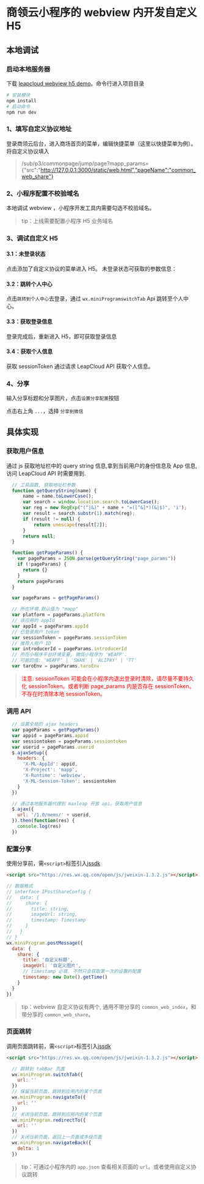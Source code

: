 # 商领云小程序的 webview 内开发自定义 H5

## 本地调试

### 启动本地服务器
下载 [leapcloud webview h5 demo](https://github.com/leapcloud/mp-webview-demo)。命令行进入项目目录
``` bash
# 安装模块
npm install
# 启动命令
npm run dev
```

### 1、填写自定义协议地址
登录商领云后台，进入商场首页的菜单，编辑快捷菜单（这里以快捷菜单为例）。将自定义协议填入
> /sub/p3/commonpage/jump/page?mapp_params={"src":"http://127.0.0.1:3000/static/web.html","pageName":"common_web_share"}

### 2、小程序配置不校验域名
本地调试 webview ，小程序开发工具内需要勾选不校验域名。

> tip：上线需要配置小程序 H5 业务域名

### 3、调试自定义 H5
  #### 3.1：未登录状态
点击添加了自定义协议的菜单进入 H5。
未登录状态可获取的参数信息：

  #### 3.2：跳转个人中心

点击`跳转到个人中心`去登录，通过 `wx.miniProgramswitchTab` Api 跳转至个人中心。

  #### 3.3：获取登录信息
登录完成后，重新进入 H5，即可获取登录信息

  #### 3.4：获取个人信息
获取 sessionToken 通过请求 LeapCloud API 获取个人信息。

  ### 4、分享

输入分享标题和分享图片，点击`设置分享配置`按钮

点击右上角 `...`，选择 `分享到微信`

## 具体实现

### 获取用户信息
通过 js 获取地址栏中的 query string 信息,拿到当前用户的身份信息及 App 信息, 访问 LeapCloud API 时需要用到.
```javascript
  // 工具函数, 获取地址栏参数
  function getQueryString(name) {
      name = name.toLowerCase();
      var search = window.location.search.toLowerCase();
      var reg = new RegExp("(^|&)" + name + "=([^&]*)(&|$)", 'i');
      var result = search.substr(1).match(reg);
      if (result != null) {
          return unescape(result[2]);
      }
      return null;
  }

  function getPageParams() {
    var pageParams = JSON.parse(getQueryString("page_params"))
    if (!pageParams) {
      return {}
    }
    return pageParams
  }

  var pageParams = getPageParams()

  // 所在环境.默认值为 "mapp"
  var platform = pageParams.platform
  // 该应用的 appId
  var appId = pageParams.appId
  // 已登录用户 token
  var sessionToken = pageParams.sessionToken
  // 推荐人用户 ID
  var introducerId = pageParams.introducerId
  // 所在小程序平台环境变量, 微信小程序为 'WEAPP'. 
  // 可能的值: 'WEAPP' | 'SWAN' | 'ALIPAY' | 'TT'
  var taroEnv = pageParams.taroEnv
```
> <font color='red'>注意: sessionToken 可能会在小程序内退出登录时清除，请尽量不要持久化 sessionToken。或者判断 page_params 内是否存在 sessionToken。不存在时清除本地 sessionToken。</font>
### 调用 API
```javascript
  // 设置全局的 ajax headers
  var pageParams = getPageParams()
  var appid = pageParams.appid
  var sessiontoken = pageParams.sessiontoken
  var userid = pageParams.userid
  $.ajaxSetup({
    headers: {
      'X-ML-AppId': appid,
      'X-Project': 'mapp',
      'X-Runtime': 'webview',
      'X-ML-Session-Token': sessiontoken
    }
  })

  // 通过本地服务器代理到 maxleap 开放 api。获取用户信息
  $.ajax({
    url: '/1.0/mems/' + userid,
  }).then(function(res) {
    console.log(res)
  })
```
### 配置分享
使用分享前，需`<script>`标签引入[jssdk](https://res.wx.qq.com/open/js/jweixin-1.3.2.js)
```html
<script src="https://res.wx.qq.com/open/js/jweixin-1.3.2.js"></script>
```
```javascript
// 数据格式
// interface IPostShareConfig {
//   data: {
//     share: {
//       title: string,
//       imageUrl: string,
//       timestamp: Timestamp
//     }
//   }
// }
wx.miniProgram.postMessage({ 
  data: {
    share: { 
      title: '自定义标题', 
      imageUrl: '自定义图片',
      // timestamp 必填. 不然只会获取第一次的设置的配置
      timestamp: new Date().getTime()
    } 
  }
})
```
> tip：webview 自定义协议有两个, 通用不带分享的 `common_web_index`，和带分享的 `common_web_share`。

### 页面跳转
调用页面跳转前，需`<script>`标签引入[jssdk](https://res.wx.qq.com/open/js/jweixin-1.3.2.js)
```html
<script src="https://res.wx.qq.com/open/js/jweixin-1.3.2.js"></script>
```
```javascript
  // 跳转到 tabBar 页面
  wx.miniProgram.switchTab({
    url: ''
  })
  // 保留当前页面，跳转到应用内的某个页面
  wx.miniProgram.navigateTo({
    url: ''
  })
  // 关闭当前页面，跳转到应用内的某个页面
  wx.miniProgram.redirectTo({
    url: ''
  })
  // 关闭当前页面，返回上一页面或多级页面
  wx.miniProgram.navigateBack({
    delta: 1
  })
```
> tip：可通过小程序内的 `app.json` 查看相关页面的 `url`。或者使用自定义协议跳转